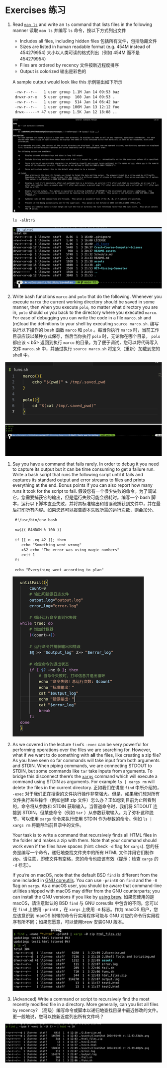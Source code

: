 # Exercises 练习

1. Read [`man ls`](https://www.man7.org/linux/man-pages/man1/ls.1.html) and write an `ls` command that lists files in the following manner
   读取 `man ls` 并编写 `ls` 命令，按以下方式列出文件

   - Includes all files, including hidden files
     包括所有文件，包括隐藏文件
   - Sizes are listed in human readable format (e.g. 454M instead of 454279954)
     大小以人类可读的格式列出（例如 454M 而不是 454279954）
   - Files are ordered by recency
     文件按新近程度排序
   - Output is colorized 输出是彩色的

   A sample output would look like this
   示例输出如下所示

   ```
    -rw-r--r--   1 user group 1.1M Jan 14 09:53 baz
    drwxr-xr-x   5 user group  160 Jan 14 09:53 .
    -rw-r--r--   1 user group  514 Jan 14 06:42 bar
    -rw-r--r--   1 user group 106M Jan 13 12:12 foo
    drwx------+ 47 user group 1.5K Jan 12 18:08 ..
   ```

   <img src="./assets/CleanShot%202024-01-03%20at%2021.36.31@2x.png" alt="CleanShot 2024-01-03 at 21.36.31@2x" style="zoom:50%;" />

   ```
   ls -alhtrG
   ```

   ![CleanShot 2024-01-03 at 21.55.46@2x](./assets/CleanShot%202024-01-03%20at%2021.55.46@2x.png)

2. Write bash functions `marco` and `polo` that do the following. Whenever you execute `marco` the current working directory should be saved in some manner, then when you execute `polo`, no matter what directory you are in, `polo` should `cd` you back to the directory where you executed `marco`. For ease of debugging you can write the code in a file `marco.sh` and (re)load the definitions to your shell by executing `source marco.sh`.
   编写执行以下操作的 bash 函数 `marco` 和 `polo` 。每当你执行 `marco` 时，当前工作目录应该以某种方式保存，然后当你执行 `polo` 时，无论你在哪个目录， `polo` 都应该 < b5> 返回到执行 `marco` 的目录。为了便于调试，您可以将代码写入文件 `marco.sh` 中，并通过执行 `source marco.sh` 将定义（重新）加载到您的 shell 中。

<img src="./assets/CleanShot%202024-01-03%20at%2022.01.41@2x.png" alt="CleanShot 2024-01-03 at 22.01.41@2x" style="zoom:50%;" />

<img src="./assets/CleanShot%202024-01-03%20at%2022.02.04@2x.png" alt="CleanShot 2024-01-03 at 22.02.04@2x" style="zoom:50%;" />

1. Say you have a command that fails rarely. In order to debug it you need to capture its output but it can be time consuming to get a failure run. Write a bash script that runs the following script until it fails and captures its standard output and error streams to files and prints everything at the end. Bonus points if you can also report how many runs it took for the script to fail.
   假设您有一个很少失败的命令。为了调试它，您需要捕获它的输出，但是运行失败可能会很耗时。编写一个 bash 脚本，运行以下脚本直至失败，并将其标准输出和错误流捕获到文件中，并在最后打印所有内容。如果您还可以报告脚本失败所需的运行次数，则会加分。

   ```
    #!/usr/bin/env bash
   
    n=$(( RANDOM % 100 ))
   
    if [[ n -eq 42 ]]; then
       echo "Something went wrong"
       >&2 echo "The error was using magic numbers"
       exit 1
    fi
   
    echo "Everything went according to plan"
   ```

   <img src="./assets/CleanShot%202024-01-03%20at%2022.09.08@2x.png" alt="CleanShot 2024-01-03 at 22.09.08@2x" style="zoom:50%;" />

2. As we covered in the lecture `find`’s `-exec` can be very powerful for performing operations over the files we are searching for. However, what if we want to do something with **all** the files, like creating a zip file? As you have seen so far commands will take input from both arguments and STDIN. When piping commands, we are connecting STDOUT to STDIN, but some commands like `tar` take inputs from arguments. To bridge this disconnect there’s the [`xargs`](https://www.man7.org/linux/man-pages/man1/xargs.1.html) command which will execute a command using STDIN as arguments. For example `ls | xargs rm` will delete the files in the current directory.
   正如我们在讲座 `find` 中所介绍的， `-exec` 对于我们正在搜索的文件执行操作非常强大。但是，如果我们想对所有文件执行某些操作（例如创建 zip 文件）怎么办？正如您到目前为止所看到的，命令将从参数和 STDIN 获取输入。当管道命令时，我们将 STDOUT 连接到 STDIN，但某些命令（例如 `tar` ）从参数获取输入。为了弥补这种脱节，可以使用 `xargs` 命令来执行使用 STDIN 作为参数的命令。例如 `ls | xargs rm` 将删除当前目录中的文件。

   Your task is to write a command that recursively finds all HTML files in the folder and makes a zip with them. Note that your command should work even if the files have spaces (hint: check `-d` flag for `xargs`).
   您的任务是编写一个命令，递归地查找文件夹中的所有 HTML 文件并用它们制作 zip。请注意，即使文件有空格，您的命令也应该有效（提示：检查 `xargs` 的 `-d` 标志）。

   If you’re on macOS, note that the default BSD `find` is different from the one included in [GNU coreutils](https://en.wikipedia.org/wiki/List_of_GNU_Core_Utilities_commands). You can use `-print0` on `find` and the `-0` flag on `xargs`. As a macOS user, you should be aware that command-line utilities shipped with macOS may differ from the GNU counterparts; you can install the GNU versions if you like by [using brew](https://formulae.brew.sh/formula/coreutils).
   如果您使用的是 macOS，请注意默认的 BSD `find` 与 GNU coreutils 中包含的不同。您可以在 `find` 上使用 `-print0` ，在 `xargs` 上使用 `-0` 标志。作为 macOS 用户，您应该意识到 macOS 附带的命令行实用程序可能与 GNU 对应的命令行实用程序有所不同；如果您愿意，可以使用brew 安装GNU 版本。

   <img src="./assets/CleanShot%202024-01-04%20at%2012.03.53@2x.png" alt="CleanShot 2024-01-04 at 12.03.53@2x" style="zoom:50%;" />
   
3. (Advanced) Write a command or script to recursively find the most recently modified file in a directory. More generally, can you list all files by recency?
   （高级）编写命令或脚本以递归地查找目录中最近修改的文件。更一般地说，您可以按新近度列出所有文件吗？

<img src="./assets/CleanShot%202024-01-04%20at%2012.12.50@2x.png" alt="CleanShot 2024-01-04 at 12.12.50@2x" style="zoom:50%;" />